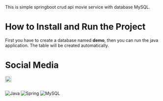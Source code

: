 This is simple springboot crud api movie service with database MySQL.

<h1>How to Install and Run the Project</h1>
First you have to create a database named <b>demo</b>, then you can run the java application. The table will be created automatically.

<h1>Social Media</h1>
<a href="https://www.linkedin.com/in/dhimas-panji-b04471155/" target="_blank">
  <img align="left" src="https://raw.githubusercontent.com/yushi1007/yushi1007/main/images/linkedin.svg" alt="Dhimas Panji | LinkedIn" width="21px"/>
</a>

</br></br>

![Java](https://img.shields.io/badge/java-%23ED8B00.svg?style=for-the-badge&logo=openjdk&logoColor=white)
![Spring](https://img.shields.io/badge/spring-%236DB33F.svg?style=for-the-badge&logo=spring&logoColor=white)
![MySQL](https://img.shields.io/badge/mysql-4479A1.svg?style=for-the-badge&logo=mysql&logoColor=white)
